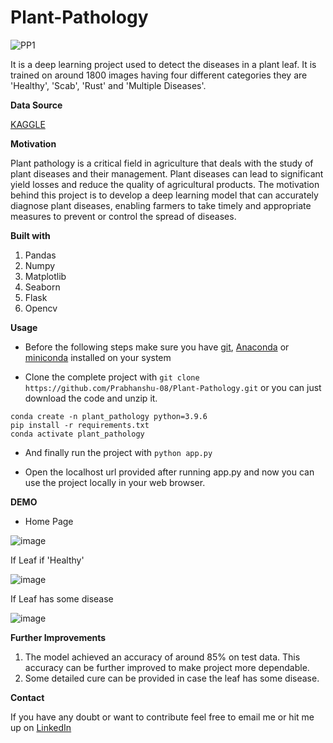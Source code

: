 # Plant-Pathology

![PP1](https://user-images.githubusercontent.com/88246010/223173599-89a95e5d-99ab-4cdb-9553-bf04e5db255f.gif)


It is a deep learning project used to detect the diseases in a plant leaf. It is trained on around 1800 images having four different categories they are 'Healthy', 'Scab', 'Rust' and 'Multiple Diseases'.


**Data Source**

[KAGGLE](https://www.kaggle.com/competitions/plant-pathology-2020-fgvc7)

**Motivation**

Plant pathology is a critical field in agriculture that deals with the study of plant diseases and their management. Plant diseases can lead to significant yield losses and reduce the quality of agricultural products. The motivation behind this project is to develop a deep learning model that can accurately diagnose plant diseases, enabling farmers to take timely and appropriate measures to prevent or control the spread of diseases.

**Built with**

1. Pandas
2. Numpy
3. Matplotlib
4. Seaborn
5. Flask
6. Opencv

**Usage**

* Before the following steps make sure you have [git](https://git-scm.com/download), [Anaconda](https://www.anaconda.com/) or [miniconda](https://docs.conda.io/en/latest/miniconda.html) installed on your system

* Clone the complete project with ```git clone https://github.com/Prabhanshu-08/Plant-Pathology.git``` or you can just download the code and unzip it.

```
conda create -n plant_pathology python=3.9.6
pip install -r requirements.txt
conda activate plant_pathology 
```

* And finally run the project with
```python app.py```

* Open the localhost url provided after running app.py and now you can use the project locally in your web browser.

**DEMO**

* Home Page

![image](https://user-images.githubusercontent.com/88246010/223166561-fabb6cad-4c98-458b-b232-f9b72bcc0242.png)

If Leaf if 'Healthy'

![image](https://user-images.githubusercontent.com/88246010/223166807-3d6cf9d9-2a42-4b4c-a677-342f29f22902.png)

If Leaf has some disease

![image](https://user-images.githubusercontent.com/88246010/223167029-e978695e-291c-4645-8169-e49d94181aee.png)


**Further Improvements**
1. The model achieved an accuracy of around 85% on test data. This accuracy can be further improved to make project more dependable.
2. Some detailed cure can be provided in case the leaf has some disease.

**Contact**

If you have any doubt or want to contribute feel free to email me or hit me up on [LinkedIn](https://www.linkedin.com/in/prabhanshu-gupta-71248118a/
)
